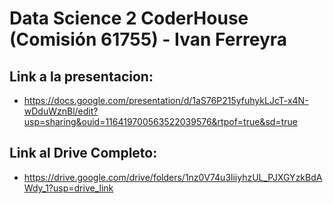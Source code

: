 # Data Science 2 CoderHouse (Comisión 61755) - Ivan Ferreyra

## Link a la presentacion:
- https://docs.google.com/presentation/d/1aS76P215yfuhykLJcT-x4N-wDduWznBl/edit?usp=sharing&ouid=116419700563522039576&rtpof=true&sd=true

## Link al Drive Completo:
- https://drive.google.com/drive/folders/1nz0V74u3liiyhzUL_PJXGYzkBdAWdy_1?usp=drive_link
